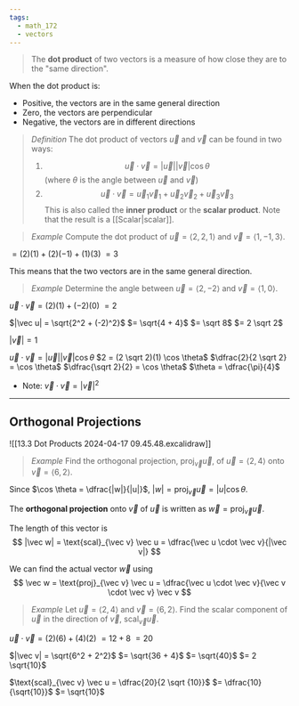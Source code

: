 ```yaml
---
tags:
  - math_172
  - vectors
---
```


> The **dot product** of two vectors is a measure of how close they are to the "same direction".

When the dot product is:
- Positive, the vectors are in the same general direction
- Zero, the vectors are perpendicular
- Negative, the vectors are in different directions

> *Definition*
> The dot product of vectors $\vec u$ and $\vec v$ can be found in two ways:
> 1. $$ \vec u \cdot \vec v = |\vec u| |\vec v| \cos \theta $$
> (where $\theta$ is the angle between $\vec u$ and $\vec v$)
> 2. $$ \vec u \cdot \vec v = \vec u_1 \vec v_1 + \vec u_2 \vec v_2 + \vec u_3 \vec v_3 $$
> This is also called the **inner product** or the **scalar product**.
> Note that the result is a [[Scalar|scalar]].

> *Example*
> Compute the dot product of $\vec u = \langle 2, 2, 1 \rangle$ and $\vec v = \langle 1, -1, 3 \rangle$.

$= (2)(1) + (2)(-1) + (1)(3)$
$= 3$

This means that the two vectors are in the same general direction.

> *Example*
> Determine the angle between $\vec u = \langle 2, -2 \rangle$ and $\vec v = \langle 1, 0 \rangle$.

$\vec u \cdot \vec v = (2)(1) + (-2)(0)$
$= 2$

$|\vec u| = \sqrt{2^2 + (-2)^2}$
$= \sqrt{4 + 4}$
$= \sqrt 8$
$= 2 \sqrt 2$

$|\vec v| = 1$

$\vec u \cdot \vec v = |\vec u| |\vec v| \cos \theta$
$2 = (2 \sqrt 2)(1) \cos \theta$
$\dfrac{2}{2 \sqrt 2} = \cos \theta$
$\dfrac{\sqrt 2}{2} = \cos \theta$
$\theta = \dfrac{\pi}{4}$

- Note: $\vec v \cdot \vec v = |\vec v|^2$

---

## Orthogonal Projections

![[13.3 Dot Products 2024-04-17 09.45.48.excalidraw]]

> *Example*
> Find the orthogonal projection, $\text{proj}_{\vec v} \vec u$, of $\vec u = \langle 2, 4 \rangle$ onto $\vec v = \langle 6, 2 \rangle$.

Since $\cos \theta = \dfrac{|w|}{|u|}$, $|w| = \text{proj}_{\vec v} \vec u = |u| \cos \theta$.

The **orthogonal projection** onto $\vec v$ of $\vec u$ is written as $\vec w = \text{proj}_{\vec v} \vec u$.

The length of this vector is
$$ |\vec w| = \text{scal}_{\vec v} \vec u = \dfrac{\vec u \cdot \vec v}{|\vec v|} $$

We can find the actual vector $\vec w$ using
$$ \vec w = \text{proj}_{\vec v} \vec u = \dfrac{\vec u \cdot \vec v}{\vec v \cdot \vec v} \vec v $$

> *Example*
> Let $\vec u = \langle 2, 4 \rangle$ and $\vec v = \langle 6, 2 \rangle$. Find the scalar component of $\vec u$ in the direction of $\vec v$, $\text{scal}_{\vec v} \vec u$.

$\vec u \cdot \vec v = (2)(6) + (4)(2)$
$= 12 + 8$
$= 20$

$|\vec v| = \sqrt{6^2 + 2^2}$
$= \sqrt{36 + 4}$
$= \sqrt{40}$
$= 2 \sqrt{10}$

$\text{scal}_{\vec v} \vec u = \dfrac{20}{2 \sqrt {10}}$
$= \dfrac{10}{\sqrt{10}}$
$= \sqrt{10}$